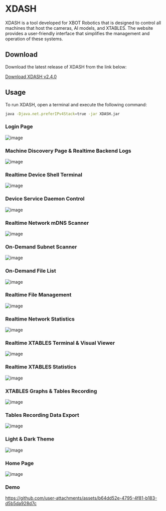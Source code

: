 # XDASH

XDASH is a tool developed for XBOT Robotics that is designed to control all machines that host the cameras, AI models, and XTABLES. The website provides a user-friendly interface that simplifies the management and operation of these systems.

## Download

Download the latest release of XDASH from the link below:

[Download XDASH v2.4.0](https://github.com/Kobeeeef/XDASH/releases/download/v2.0.0/XDASH-2.4.0-SNAPSHOT.jar)

## Usage

To run XDASH, open a terminal and execute the following command:

```sh
java -Djava.net.preferIPv4Stack=true -jar XDASH.jar
```

### Login Page
![image](https://github.com/user-attachments/assets/ad35a999-6a32-414c-bf05-e42bc50ef42a)

### Machine Discovery Page & Realtime Backend Logs
![image](https://github.com/user-attachments/assets/06b5df37-39d1-4d46-bfd6-37adb9797982)

### Realtime Device Shell Terminal
![image](https://github.com/user-attachments/assets/9784848a-11f6-40b0-a736-c4259af63a49)

### Device Service Daemon Control
![image](https://github.com/user-attachments/assets/37684485-4cb7-44a3-8df8-ca0f330cba5c)

### Realtime Network mDNS Scanner
![image](https://github.com/user-attachments/assets/d1da50e2-704e-40c6-8297-ab0fdb13a0fc)

### On-Demand Subnet Scanner
![image](https://github.com/user-attachments/assets/141e3846-bc14-4d7c-a794-044145dcfa92)

### On-Demand File List
![image](https://github.com/user-attachments/assets/948f14a3-62d4-46d4-ada4-4b7516bbec45)

### Realtime File Management
![image](https://github.com/user-attachments/assets/56f17a9a-475c-431f-8d1b-611658fceda4)

### Realtime Network Statistics
![image](https://github.com/user-attachments/assets/3f78c95f-e799-42a7-9d1e-60c585843599)

### Realtime XTABLES Terminal & Visual Viewer
![image](https://github.com/user-attachments/assets/a6a37325-8e60-48ef-8189-fa5c3a711d3c)

### Realtime XTABLES Statistics
![image](https://github.com/user-attachments/assets/56624a4f-15a3-45a5-bea8-c68b8223c02b)

### XTABLES Graphs & Tables Recording
![image](https://github.com/user-attachments/assets/ef5118a4-7dc4-4b3c-9f12-a188f8f4afc2)

### Tables Recording Data Export
![image](https://github.com/user-attachments/assets/770b6935-a78a-469e-bdc3-3bb433cbe64a)

### Light & Dark Theme
![image](https://github.com/user-attachments/assets/9b80b249-7926-4a64-b80c-56003f776e14)

### Home Page
![image](https://github.com/user-attachments/assets/c9777a3b-51e4-4a45-a46e-f2693b6eaff5)

### Demo
https://github.com/user-attachments/assets/b64dd52e-4795-4f81-b183-d5b5da928d7c




